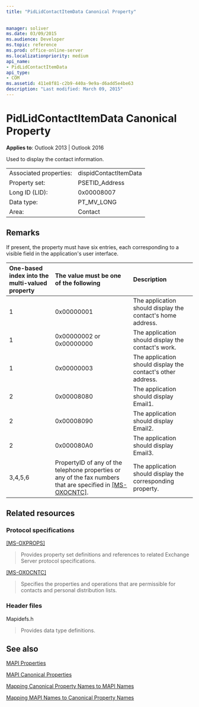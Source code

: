 ```yaml
---
title: "PidLidContactItemData Canonical Property"
 
 
manager: soliver
ms.date: 03/09/2015
ms.audience: Developer
ms.topic: reference
ms.prod: office-online-server
ms.localizationpriority: medium
api_name:
- PidLidContactItemData
api_type:
- COM
ms.assetid: 411e8f81-c2b9-440a-9e9a-d6add5e4be63
description: "Last modified: March 09, 2015"
---
```


# PidLidContactItemData Canonical Property

  
  
**Applies to**: Outlook 2013 | Outlook 2016 
  
Used to display the contact information.
  
|||
|:-----|:-----|
|Associated properties:  <br/> |dispidContactItemData  <br/> |
|Property set:  <br/> |PSETID_Address  <br/> |
|Long ID (LID):  <br/> |0x00008007  <br/> |
|Data type:  <br/> |PT_MV_LONG  <br/> |
|Area:  <br/> |Contact  <br/> |
   
## Remarks

If present, the property must have six entries, each corresponding to a visible field in the application's user interface.
  
|**One-based index into the multi-valued property**|**The value must be one of the following**|**Description**|
|:-----|:-----|:-----|
|1  <br/> |0x00000001  <br/> |The application should display the contact's home address.  <br/> |
|1  <br/> |0x00000002 or 0x00000000  <br/> |The application should display the contact's work.  <br/> |
|1  <br/> |0x00000003  <br/> |The application should display the contact's other address.  <br/> |
|2  <br/> |0x00008080  <br/> |The application should display Email1.  <br/> |
|2  <br/> |0x00008090  <br/> |The application should display Email2.  <br/> |
|2  <br/> |0x000080A0  <br/> |The application should display Email3.  <br/> |
|3,4,5,6  <br/> |PropertyID of any of the telephone properties or any of the fax numbers that are specified in [[MS-OXOCNTC]](https://msdn.microsoft.com/library/9b636532-9150-4836-9635-9c9b756c9ccf%28Office.15%29.aspx).  <br/> |The application should display the corresponding property.  <br/> |
   
## Related resources

### Protocol specifications

[[MS-OXPROPS]](https://msdn.microsoft.com/library/f6ab1613-aefe-447d-a49c-18217230b148%28Office.15%29.aspx)
  
> Provides property set definitions and references to related Exchange Server protocol specifications.
    
[[MS-OXOCNTC]](https://msdn.microsoft.com/library/9b636532-9150-4836-9635-9c9b756c9ccf%28Office.15%29.aspx)
  
> Specifies the properties and operations that are permissible for contacts and personal distribution lists.
    
### Header files

Mapidefs.h
  
> Provides data type definitions.
    
## See also



[MAPI Properties](mapi-properties.md)
  
[MAPI Canonical Properties](mapi-canonical-properties.md)
  
[Mapping Canonical Property Names to MAPI Names](mapping-canonical-property-names-to-mapi-names.md)
  
[Mapping MAPI Names to Canonical Property Names](mapping-mapi-names-to-canonical-property-names.md)

